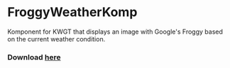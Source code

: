 # FroggyWeatherKomp

Komponent for KWGT that displays an image with Google's Froggy based on the current weather condition.

### Download [here](https://github.com/LeddaZ/FroggyWeatherKomp/releases/latest)
